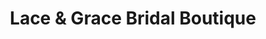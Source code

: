 ---
title: "Lace & Grace Bridal Boutique"
url: /leander/lace-and-grace-bridal-boutique/
shop: clothes
---